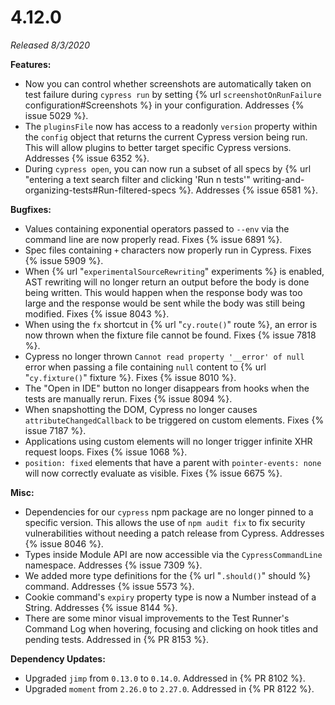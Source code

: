 # 4.12.0

*Released 8/3/2020*

**Features:**

- Now you can control whether screenshots are automatically taken on test failure during `cypress run` by setting {% url `screenshotOnRunFailure` configuration#Screenshots %} in your configuration. Addresses {% issue 5029 %}.
- The `pluginsFile` now has access to a readonly `version` property within the `config` object that returns the current Cypress version being run. This will allow plugins to better target specific Cypress versions. Addresses {% issue 6352 %}.
- During `cypress open`, you can now run a subset of all specs by {% url "entering a text search filter and clicking 'Run n tests'" writing-and-organizing-tests#Run-filtered-specs %}. Addresses {% issue 6581 %}.

**Bugfixes:**

- Values containing exponential operators passed to `--env` via the command line are now properly read. Fixes {% issue 6891 %}.
- Spec files containing `+` characters now properly run in Cypress. Fixes {% issue 5909 %}.
- When {% url "`experimentalSourceRewriting`" experiments %} is enabled, AST rewriting will no longer return an output before the body is done being written. This would happen when the response body was too large and the response would be sent while the body was still being modified. Fixes {% issue 8043 %}.
- When using the `fx` shortcut in {% url "`cy.route()`" route %}, an error is now thrown when the fixture file cannot be found. Fixes {% issue 7818 %}.
- Cypress no longer thrown `Cannot read property '__error' of null` error when passing a file containing `null` content to {% url "`cy.fixture()`" fixture %}. Fixes {% issue 8010 %}.
- The "Open in IDE" button no longer disappears from hooks when the tests are manually rerun. Fixes {% issue 8094 %}.
- When snapshotting the DOM, Cypress no longer causes `attributeChangedCallback` to be triggered on custom elements. Fixes {% issue 7187 %}.
- Applications using custom elements will no longer trigger infinite XHR request loops. Fixes {% issue 1068 %}.
- `position: fixed` elements that have a parent with `pointer-events: none` will now correctly evaluate as visible. Fixes {% issue 6675 %}.

**Misc:**

- Dependencies for our `cypress` npm package are no longer pinned to a specific version. This allows the use of `npm audit fix` to fix security vulnerabilities without needing a patch release from Cypress. Addresses {% issue 8046 %}.
- Types inside Module API are now accessible via the `CypressCommandLine` namespace. Addresses {% issue 7309 %}.
- We added more type definitions for the {% url "`.should()`" should %} command. Addresses {% issue 5573 %}.
- Cookie command's `expiry` property type is now a Number instead of a String. Addresses {% issue 8144 %}.
- There are some minor visual improvements to the Test Runner's Command Log when hovering, focusing and clicking on hook titles and pending tests. Addressed in {% PR 8153 %}.

**Dependency Updates:**

- Upgraded `jimp` from `0.13.0` to `0.14.0`. Addressed in {% PR 8102 %}.
- Upgraded `moment` from `2.26.0` to `2.27.0`. Addressed in {% PR 8122 %}.
